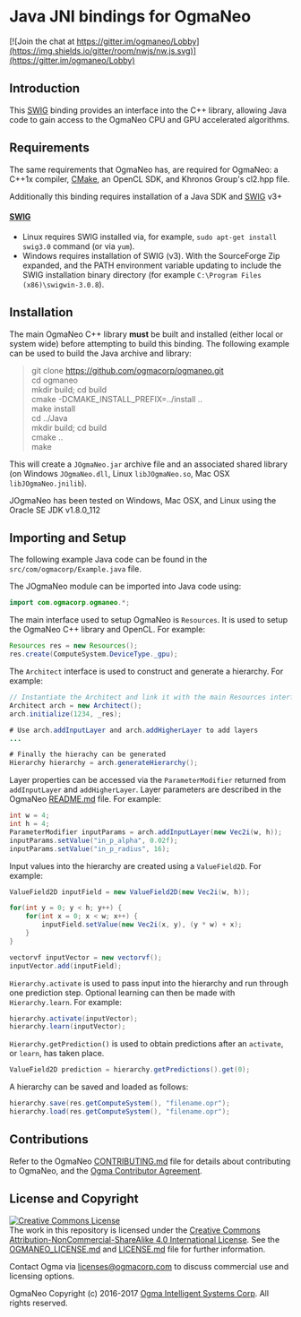 <!---
  OgmaNeo
  Copyright(c) 2016-2017 Ogma Intelligent Systems Corp. All rights reserved.

  This copy of OgmaNeo is licensed to you under the terms described
  in the OGMANEO_LICENSE.md file included in this distribution.
--->

# Java JNI bindings for OgmaNeo

[![Join the chat at https://gitter.im/ogmaneo/Lobby](https://img.shields.io/gitter/room/nwjs/nw.js.svg)](https://gitter.im/ogmaneo/Lobby)

## Introduction

This [SWIG](http://www.swig.org/) binding provides an interface into the C++ library, allowing Java code to gain access to the OgmaNeo CPU and GPU accelerated algorithms.

## Requirements

The same requirements that OgmaNeo has, are required for OgmaNeo: a C++1x compiler, [CMake](https://cmake.org/), an OpenCL SDK, and Khronos Group's cl2.hpp file.

Additionally this binding requires installation of a Java SDK and [SWIG](http://www.swig.org/) v3+

#### [SWIG](http://www.swig.org/)

- Linux requires SWIG installed via, for example, ```sudo apt-get install swig3.0``` command (or via ```yum```).
- Windows requires installation of SWIG (v3). With the SourceForge Zip expanded, and the PATH environment variable updating to include the SWIG installation binary directory (for example `C:\Program Files (x86)\swigwin-3.0.8`).

## Installation

The main OgmaNeo C++ library **must** be built and installed (either local or system wide) before attempting to build this binding. The following example can be used to build the Java archive and library:

> git clone https://github.com/ogmacorp/ogmaneo.git  
> cd ogmaneo  
> mkdir build; cd build  
> cmake -DCMAKE_INSTALL_PREFIX=../install ..  
> make install  
> cd ../Java  
> mkdir build; cd build  
> cmake ..  
> make  

This will create a `JOgmaNeo.jar` archive file and an associated shared library (on Windows `JOgmaNeo.dll`, Linux `libJOgmaNeo.so`, Mac OSX `libJOgmaNeo.jnilib`).

JOgmaNeo has been tested on Windows, Mac OSX, and Linux using the Oracle SE JDK v1.8.0_112

## Importing and Setup

The following example Java code can be found in the `src/com/ogmacorp/Example.java` file.

The JOgmaNeo module can be imported into Java code using:

```java
import com.ogmacorp.ogmaneo.*;
```

The main interface used to setup OgmaNeo is `Resources`. It is used to setup the OgmaNeo C++ library and OpenCL. For example:
```java
Resources res = new Resources();
res.create(ComputeSystem.DeviceType._gpu);
```

The `Architect` interface is used to construct and generate a hierarchy. For example:
```java
// Instantiate the Architect and link it with the main Resources interface
Architect arch = new Architect();
arch.initialize(1234, _res);

# Use arch.addInputLayer and arch.addHigherLayer to add layers
...

# Finally the hierachy can be generated
Hierarchy hierarchy = arch.generateHierarchy();
```

Layer properties can be accessed via the `ParameterModifier` returned from `addInputLayer` and `addHigherLayer`. Layer parameters are described in the OgmaNeo [README.md](https://github.com/ogmacorp/OgmaNeo/blob/master/README.md) file. For example:
```java
int w = 4;
int h = 4;
ParameterModifier inputParams = arch.addInputLayer(new Vec2i(w, h));
inputParams.setValue("in_p_alpha", 0.02f);
inputParams.setValue("in_p_radius", 16);
```

Input values into the hierarchy are created using a `ValueField2D`. For example:
```java
ValueField2D inputField = new ValueField2D(new Vec2i(w, h));

for(int y = 0; y < h; y++) {
    for(int x = 0; x < w; x++) {
        inputField.setValue(new Vec2i(x, y), (y * w) + x);
    }
}

vectorvf inputVector = new vectorvf();
inputVector.add(inputField);
```

`Hierarchy.activate` is used to pass input into the hierarchy and run through one prediction step. Optional learning can then be made with `Hierarchy.learn`. For example:
```java
hierarchy.activate(inputVector);
hierarchy.learn(inputVector);
```

`Hierarchy.getPrediction()` is used to obtain predictions after an `activate`, or `learn`, has taken place.
```java
ValueField2D prediction = hierarchy.getPredictions().get(0);
```

A hierarchy can be saved and loaded as follows:
```java
hierarchy.save(res.getComputeSystem(), "filename.opr");
hierarchy.load(res.getComputeSystem(), "filename.opr");
```

## Contributions

Refer to the OgmaNeo [CONTRIBUTING.md](https://github.com/ogmacorp/OgmaNeo/blob/master/CONTRIBUTING.md) file for details about contributing to OgmaNeo, and the [Ogma Contributor Agreement](https://ogma.ai/wp-content/uploads/2016/09/OgmaContributorAgreement.pdf).

## License and Copyright

<a rel="license" href="http://creativecommons.org/licenses/by-nc-sa/4.0/"><img alt="Creative Commons License" style="border-width:0" src="https://i.creativecommons.org/l/by-nc-sa/4.0/88x31.png" /></a><br />The work in this repository is licensed under the <a rel="license" href="http://creativecommons.org/licenses/by-nc-sa/4.0/">Creative Commons Attribution-NonCommercial-ShareAlike 4.0 International License</a>. See the [OGMANEO_LICENSE.md](https://github.com/ogmacorp/OgmaNeo/blob/master/OGMANEO_LICENSE.md) and [LICENSE.md](https://github.com/ogmacorp/OgmaNeo/blob/master/LICENSE.md) file for further information.

Contact Ogma via licenses@ogmacorp.com to discuss commercial use and licensing options.

OgmaNeo Copyright (c) 2016-2017 [Ogma Intelligent Systems Corp](https://ogmacorp.com). All rights reserved.
